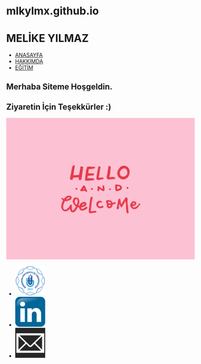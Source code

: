 # mlkylmx.github.io
<html>
<head>
<title>Melike Yılmaz</title>
<link rel="stylesheet" type="text/css" href="stil.css">

</head>
<body>
	<div id="kapsayici">
		<div id="banner">
			<h1><b> MELİKE YILMAZ </b></h1>		
		</div>
		<div id="menu">
		<ul>			
			<li><a href="index.html">ANASAYFA</a></li>
			<li><a href="h.html">HAKKIMDA</a></li>
			<li><a href="e.html">EĞİTİM</a></li>		
		</ul>	
		</div>
		<div id="orta">
		<h2>Merhaba Siteme Hoşgeldin.</h2>
		<h2>Ziyaretin İçin Teşekkürler :)</h2>
		</div>
		<div id="orta">	
		<img src="images/gif.gif">
		</div>
	</div>
	<div id="alt">	
		<ul>
			<li> <a target="_blank" href="https://www.bandirma.edu.tr/"> <img src="images/ÜNİ.png" alt="üniversite logo"width=80px> </a> </li>
			<li> <a target="_blank" href="https://www.linkedin.com/in/melike-yilmaz-55656a275//"> <img src="images/linkedIn.png" alt="linkedin logo" width=80px > </a> </li>
			<li> <a target="_blank" href="mailto:melikeyilmaz04@icloud.com">  <img src="images\mail.png" alt="mail logo" width=80px> </a> </a> </li>
		</ul>
	</div>
</body>
</html>
